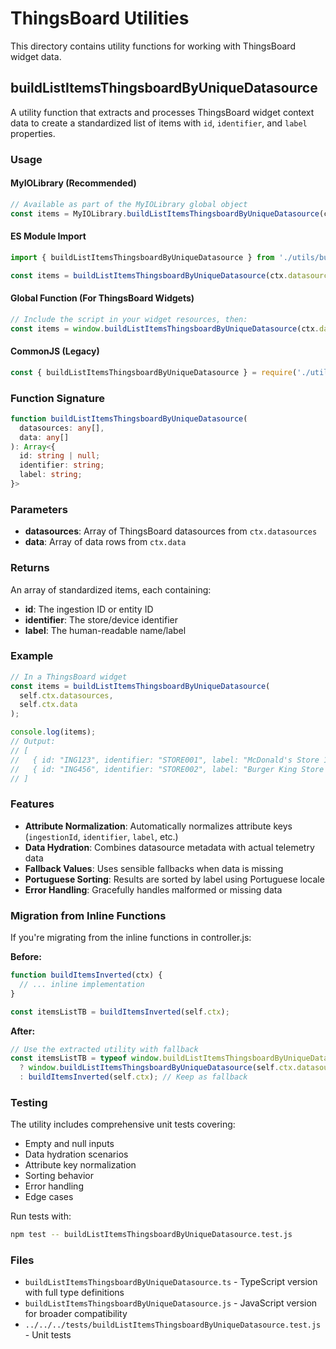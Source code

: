 # ThingsBoard Utilities

This directory contains utility functions for working with ThingsBoard widget data.

## buildListItemsThingsboardByUniqueDatasource

A utility function that extracts and processes ThingsBoard widget context data to create a standardized list of items with `id`, `identifier`, and `label` properties.

### Usage

#### MyIOLibrary (Recommended)
```javascript
// Available as part of the MyIOLibrary global object
const items = MyIOLibrary.buildListItemsThingsboardByUniqueDatasource(ctx.datasources, ctx.data);
```

#### ES Module Import
```javascript
import { buildListItemsThingsboardByUniqueDatasource } from './utils/buildListItemsThingsboardByUniqueDatasource.js';

const items = buildListItemsThingsboardByUniqueDatasource(ctx.datasources, ctx.data);
```

#### Global Function (For ThingsBoard Widgets)
```javascript
// Include the script in your widget resources, then:
const items = window.buildListItemsThingsboardByUniqueDatasource(ctx.datasources, ctx.data);
```

#### CommonJS (Legacy)
```javascript
const { buildListItemsThingsboardByUniqueDatasource } = require('./utils/buildListItemsThingsboardByUniqueDatasource.js');
```

### Function Signature

```typescript
function buildListItemsThingsboardByUniqueDatasource(
  datasources: any[], 
  data: any[]
): Array<{
  id: string | null;
  identifier: string;
  label: string;
}>
```

### Parameters

- **datasources**: Array of ThingsBoard datasources from `ctx.datasources`
- **data**: Array of data rows from `ctx.data`

### Returns

An array of standardized items, each containing:
- **id**: The ingestion ID or entity ID
- **identifier**: The store/device identifier 
- **label**: The human-readable name/label

### Example

```javascript
// In a ThingsBoard widget
const items = buildListItemsThingsboardByUniqueDatasource(
  self.ctx.datasources,
  self.ctx.data
);

console.log(items);
// Output:
// [
//   { id: "ING123", identifier: "STORE001", label: "McDonald's Store 1" },
//   { id: "ING456", identifier: "STORE002", label: "Burger King Store 2" }
// ]
```

### Features

- **Attribute Normalization**: Automatically normalizes attribute keys (`ingestionId`, `identifier`, `label`, etc.)
- **Data Hydration**: Combines datasource metadata with actual telemetry data
- **Fallback Values**: Uses sensible fallbacks when data is missing
- **Portuguese Sorting**: Results are sorted by label using Portuguese locale
- **Error Handling**: Gracefully handles malformed or missing data

### Migration from Inline Functions

If you're migrating from the inline functions in controller.js:

**Before:**
```javascript
function buildItemsInverted(ctx) {
  // ... inline implementation
}

const itemsListTB = buildItemsInverted(self.ctx);
```

**After:**
```javascript
// Use the extracted utility with fallback
const itemsListTB = typeof window.buildListItemsThingsboardByUniqueDatasource === 'function' 
  ? window.buildListItemsThingsboardByUniqueDatasource(self.ctx.datasources, self.ctx.data)
  : buildItemsInverted(self.ctx); // Keep as fallback
```

### Testing

The utility includes comprehensive unit tests covering:
- Empty and null inputs
- Data hydration scenarios
- Attribute key normalization
- Sorting behavior
- Error handling
- Edge cases

Run tests with:
```bash
npm test -- buildListItemsThingsboardByUniqueDatasource.test.js
```

### Files

- `buildListItemsThingsboardByUniqueDatasource.ts` - TypeScript version with full type definitions
- `buildListItemsThingsboardByUniqueDatasource.js` - JavaScript version for broader compatibility
- `../../../tests/buildListItemsThingsboardByUniqueDatasource.test.js` - Unit tests
